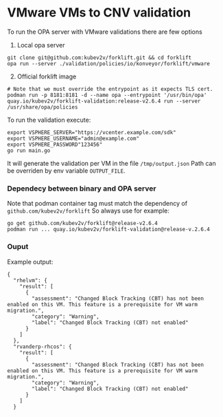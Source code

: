 # VMware VMs to CNV validation

To run the OPA server with VMware validations there are few options
1) Local opa server
```
git clone git@github.com:kubev2v/forklift.git && cd forklift
opa run --server ./validation/policies/io/konveyor/forklift/vmware
```
2) Official forklift image
```
# Note that we must override the entrypoint as it expects TLS cert.
podman run -p 8181:8181 -d --name opa --entrypoint '/usr/bin/opa' quay.io/kubev2v/forklift-validation:release-v2.6.4 run --server /usr/share/opa/policies
```

To run the validation execute:
```
export VSPHERE_SERVER="https://vcenter.example.com/sdk"
export VSPHERE_USERNAME="admin@example.com"
export VSPHERE_PASSWORD"123456"
go run main.go
```

It will generate the validation per VM in the file ```/tmp/output.json```
Path can be overriden by env variable `OUTPUT_FILE`.

### Dependecy between binary and OPA server
Note that podman container tag must match the dependency of `github.com/kubev2v/forklift`
So always use for example:
```
go get github.com/kubev2v/forklift@release-v2.6.4
podman run ... quay.io/kubev2v/forklift-validation@release-v.2.6.4
```

### Ouput
Example output:
```
{
  "rhelvm": {
    "result": [
      {
        "assessment": "Changed Block Tracking (CBT) has not been enabled on this VM. This feature is a prerequisite for VM warm migration.",
        "category": "Warning",
        "label": "Changed Block Tracking (CBT) not enabled"
      }
    ]
  },
  "rvanderp-rhcos": {
    "result": [
      {
        "assessment": "Changed Block Tracking (CBT) has not been enabled on this VM. This feature is a prerequisite for VM warm migration.",
        "category": "Warning",
        "label": "Changed Block Tracking (CBT) not enabled"
      }
    ]
  }
```
